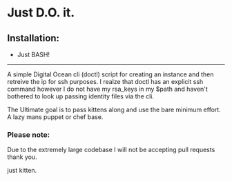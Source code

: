 # Just D.O. it.
## Installation:
- Just BASH!
---- 
A simple Digital Ocean cli (doctl) script for creating an instance and then retreive the ip for ssh purposes. I realze that doctl has an explicit ssh command however I do not have my rsa_keys in my $path and haven't bothered to look up passing identity files via the cli. 

The Ultimate goal is to pass kittens along and use the bare minimum effort. A lazy mans puppet or chef base.


### Please note:
Due to the extremely large codebase I will not be accepting pull requests thank you.











just kitten.
